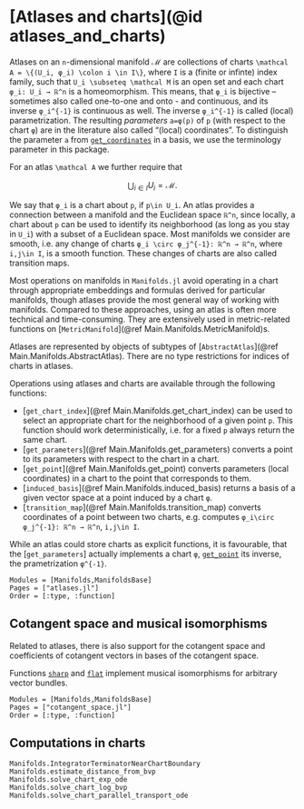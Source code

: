 # [Atlases and charts](@id atlases_and_charts)

Atlases on an ``n``-dimensional manifold $\mathcal M$ are collections of charts ``\mathcal A = \{(U_i, φ_i) \colon i \in I\}``, where ``I`` is a (finite or infinte) index family, such that ``U_i \subseteq \mathcal M`` is an open set and each chart ``φ_i: U_i → ℝ^n`` is a homeomorphism. This means, that ``φ_i`` is bijective – sometimes also called one-to-one and onto - and continuous, and its inverse ``φ_i^{-1}`` is continuous as well.
The inverse ``φ_i^{-1}`` is called (local) parametrization.
The resulting _parameters_ ``a=φ(p)`` of ``p`` (with respect to the chart ``φ``) are in the literature also called “(local) coordinates”. To distinguish the parameter ``a`` from  [`get_coordinates`](@ref) in a basis, we use the terminology parameter in this package.

For an atlas ``\mathcal A`` we further require that

```math
\displaystyle\bigcup_{i\in I} U_i = \mathcal M.
```

We say that ``φ_i`` is a chart about ``p``, if ``p\in U_i``.
An atlas provides a connection between a manifold and the Euclidean space ``ℝ^n``, since
locally, a chart about ``p`` can be used to identify its neighborhood (as long as you stay in ``U_i``) with a subset of a Euclidean space.
Most manifolds we consider are smooth, i.e. any change of charts ``φ_i \circ φ_j^{-1}: ℝ^n → ℝ^n``, where ``i,j\in I``, is a smooth function. These changes of charts are also called transition maps.

Most operations on manifolds in `Manifolds.jl` avoid operating in a chart through appropriate embeddings and formulas derived for particular manifolds, though atlases provide the most general way of working with manifolds.
Compared to these approaches, using an atlas is often more technical and time-consuming.
They are extensively used in metric-related functions on [`MetricManifold`](@ref Main.Manifolds.MetricManifold)s.

Atlases are represented by objects of subtypes of [`AbstractAtlas`](@ref Main.Manifolds.AbstractAtlas).
There are no type restrictions for indices of charts in atlases.

Operations using atlases and charts are available through the following functions:

* [`get_chart_index`](@ref Main.Manifolds.get_chart_index) can be used to select an appropriate chart for the neighborhood of a given point ``p``. This function should work deterministically, i.e. for a fixed ``p`` always return the same chart.
* [`get_parameters`](@ref Main.Manifolds.get_parameters) converts a point to its parameters with respect to the chart in a chart.
* [`get_point`](@ref Main.Manifolds.get_point) converts parameters (local coordinates) in a chart to the point that corresponds to them.
* [`induced_basis`](@ref Main.Manifolds.induced_basis) returns a basis of a given vector space at a point induced by a chart ``φ``.
* [`transition_map`](@ref Main.Manifolds.transition_map) converts coordinates of a point between two charts, e.g. computes ``φ_i\circ φ_j^{-1}: ℝ^n → ℝ^n``, ``i,j\in I``.

While an atlas could store charts as explicit functions, it is favourable, that the [`get_parameters`] actually implements a chart ``φ``, [`get_point`](@ref) its inverse, the prametrization ``φ^{-1}``.

```@autodocs
Modules = [Manifolds,ManifoldsBase]
Pages = ["atlases.jl"]
Order = [:type, :function]
```

## Cotangent space and musical isomorphisms

Related to atlases, there is also support for the cotangent space and coefficients of cotangent vectors in bases of the cotangent space.

Functions [`sharp`](@ref) and [`flat`](@ref) implement musical isomorphisms for arbitrary vector bundles.

```@autodocs
Modules = [Manifolds,ManifoldsBase]
Pages = ["cotangent_space.jl"]
Order = [:type, :function]
```

## Computations in charts

```@docs
Manifolds.IntegratorTerminatorNearChartBoundary
Manifolds.estimate_distance_from_bvp
Manifolds.solve_chart_exp_ode
Manifolds.solve_chart_log_bvp
Manifolds.solve_chart_parallel_transport_ode
```
